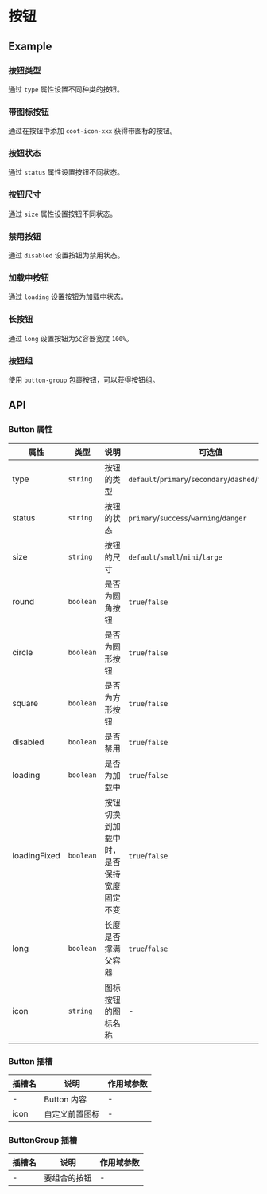 # 按钮

## Example

### 按钮类型

通过 `type` 属性设置不同种类的按钮。

<demo path="../demos/button/type.vue"></demo>

### 带图标按钮

通过在按钮中添加 `coot-icon-xxx` 获得带图标的按钮。

<demo path="../demos/button/icon.vue"></demo>

### 按钮状态

通过 `status` 属性设置按钮不同状态。

<demo path="../demos/button/status.vue"></demo>

### 按钮尺寸

通过 `size` 属性设置按钮不同状态。

<demo path="../demos/button/size.vue"></demo>

### 禁用按钮

通过 `disabled` 设置按钮为禁用状态。
<demo path="../demos/button/disable.vue"></demo>

### 加载中按钮

通过 `loading` 设置按钮为加载中状态。
<demo path="../demos/button/loading.vue"></demo>

### 长按钮

通过 `long` 设置按钮为父容器宽度 `100%`。
<demo path="../demos/button/long.vue"></demo>

### 按钮组

使用 `button-group` 包裹按钮，可以获得按钮组。
<demo path="../demos/button/group.vue"></demo>

## API

### Button 属性

<div class="table-col-5">

| 属性         | 类型      | 说明                                     | 可选值                                                 | 默认值    |
| ------------ | --------- | ---------------------------------------- | ------------------------------------------------------ | --------- |
| type         | `string`  | 按钮的类型                               | `default`/`primary`/`secondary`/`dashed`/`text`/`link` | `default` |
| status       | `string`  | 按钮的状态                               | `primary`/`success`/`warning`/`danger`                 | `primary` |
| size         | `string`  | 按钮的尺寸                               | `default`/`small`/`mini`/`large`                       | `default` |
| round        | `boolean` | 是否为圆角按钮                           | `true`/`false`                                         | `false`   |
| circle       | `boolean` | 是否为圆形按钮                           | `true`/`false`                                         | `false`   |
| square       | `boolean` | 是否为方形按钮                           | `true`/`false`                                         | `false`   |
| disabled     | `boolean` | 是否禁用                                 | `true`/`false`                                         | `false`   |
| loading      | `boolean` | 是否为加载中                             | `true`/`false`                                         | `false`   |
| loadingFixed | `boolean` | 按钮切换到加载中时，是否保持宽度固定不变 | `true`/`false`                                         | `false`   |
| long         | `boolean` | 长度是否撑满父容器                       | `true`/`false`                                         | `false`   |
| icon         | `string`  | 图标按钮的图标名称                       | -                                                      | -         |

</div>

### Button 插槽

<div class="table-col-3">

| 插槽名 | 说明           | 作用域参数 |
| ------ | -------------- | ---------- |
| -      | Button 内容    | -          |
| icon   | 自定义前置图标 | -          |

</div>

### ButtonGroup 插槽

<div class="table-col-3">

| 插槽名 | 说明         | 作用域参数 |
| ------ | ------------ | ---------- |
| -      | 要组合的按钮 | -          |

</div>
